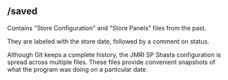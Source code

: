 ## /saved

Contains "Store Configuration" and "Store Panels" files from the past.

They are labeled with the store date, followed by a comment on status.

Although Git keeps a complete history, the JMRI SP Shasta configuration is spread across multiple files.  These files provide convenient snapshots of what the program was doing on a particular date.
